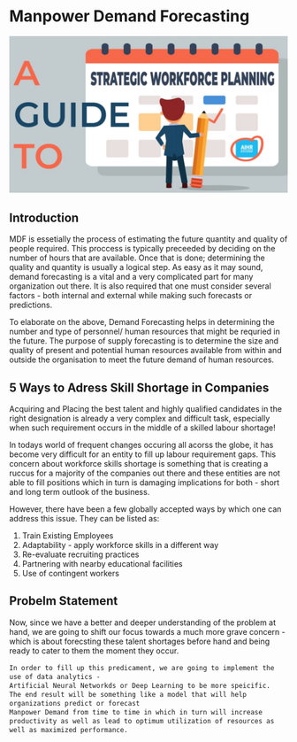 # Manpower Demand Forecasting

<img src="MDF.jpg"
     alt="Manpower-Demand-Forecasting"
     style="float: center; margin-right: 10px;" />

## Introduction

MDF is essetially the process of estimating the future quantity and quality of people required. This proccess is typically preceeded by deciding on the number of hours that are available. Once that is done; determining the quality and quantity is usually a logical step. As easy as it may sound, demand forecasting is a vital and a very complicated part for many organization out there. It is also required that one must consider several factors - both internal and external while making such forecasts or predictions.

To elaborate on the above, Demand Forecasting helps in determining the number and type of personnel/ human resources that might be requried in the future. The purpose of supply forecasting is to determine the size and quality of present and potential human resources available from within and outside the organisation to meet the future demand of human resources.

##  5 Ways to Adress Skill Shortage in Companies

Acquiring and Placing the best talent and highly qualified candidates in the right designation is already a very complex and difficult task, especially when such requirement occurs in the middle of a skilled labour shortage!

In todays world of frequent changes occuring all acorss the globe, it has become very difficult for an entity to fill up labour requirement gaps. This concern about workforce skills shortage is something that is creating a ruccus for a majority of the companies out there and these entities are not able to fill positions which in turn is damaging implications for both - short and long term outlook of the business.

However, there have been a few globally accepted ways by which one can address this issue. They can be listed as:

1. Train Existing Employees
2. Adaptability - apply workforce skills in a different way
3. Re-evaluate recruiting practices
4. Partnering with nearby educational facilities
5. Use of contingent workers

## Probelm Statement

Now, since we have a better and deeper understanding of the problem at hand, we are going to shift our focus towards a much more grave concern - which is about forecsting these talent shortages before hand and being ready to cater to them the moment they occur. 

    In order to fill up this predicament, we are going to implement the use of data analytics - 
    Artificial Neural Networkds or Deep Learning to be more speicific.
    The end result will be something like a model that will help organizations predict or forecast 
    Manpower Demand from time to time in which in turn will increase 
    productivity as well as lead to optimum utilization of resources as well as maximized performance.

    